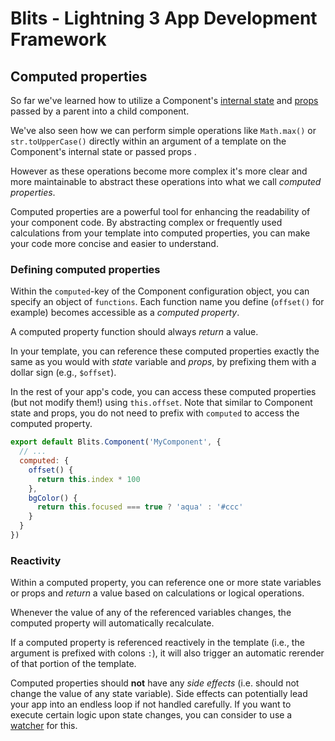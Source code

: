 # Blits - Lightning 3 App Development Framework

## Computed properties

So far we've learned how to utilize a Component's [internal state](./component_state.md) and [props](./props.md) passed by a parent into a child component.

We've also seen how we can perform simple operations like `Math.max()` or `str.toUpperCase()` directly within an argument of a template on the Component's internal state or passed props .

However as these operations become more complex it's more clear and more maintainable to abstract these operations into what we call _computed properties_.

Computed properties are a powerful tool for enhancing the readability of your component code. By abstracting complex or frequently used calculations from your template into computed properties, you can make your code more concise and easier to understand.


### Defining computed properties

Within the `computed`-key of the Component configuration object, you can specify an object of `functions`. Each function name you define (`offset()` for example) becomes accessible as a _computed property_.

A computed property function should always _return_ a value.

In your template, you can reference these computed properties exactly the same as you would with _state_ variable and _props_, by prefixing them with a dollar sign (e.g., `$offset`).

In the rest of your app's code, you can access these computed properties (but not modify them!) using `this.offset`. Note that similar to Component state and props, you do not need to prefix with `computed` to access the computed property.


```js
export default Blits.Component('MyComponent', {
  // ...
  computed: {
    offset() {
      return this.index * 100
    },
    bgColor() {
      return this.focused === true ? 'aqua' : '#ccc'
    }
  }
})
```

### Reactivity

Within a computed property, you can reference one or more state variables or props and _return_ a value based on calculations or logical operations.

Whenever the value of any of the referenced variables changes, the computed property will automatically recalculate.

If a computed property is referenced reactively in the template (i.e., the argument is prefixed with colons `:`), it will also trigger an automatic rerender of that portion of the template.

Computed properties should **not** have any _side effects_ (i.e. should not change the value of any state variable). Side effects can potentially lead your app into an endless loop if not handled carefully. If you want to execute certain logic upon state changes, you can consider to use a [watcher](./watchers.md) for this.

